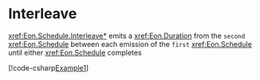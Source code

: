 ﻿# Interleave

<xref:Eon.Schedule.Interleave*> emits a <xref:Eon.Duration> from the `second`
<xref:Eon.Schedule> between each emission of the `first` <xref:Eon.Schedule>
until either <xref:Eon.Schedule> completes

[!code-csharp[Example1](../../../Eon.Tests/Examples/InterleaveTests.cs#Example1)]
